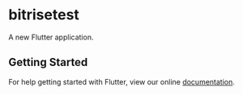 # bitrisetest

A new Flutter application.

## Getting Started

For help getting started with Flutter, view our online
[documentation](https://flutter.io/).
